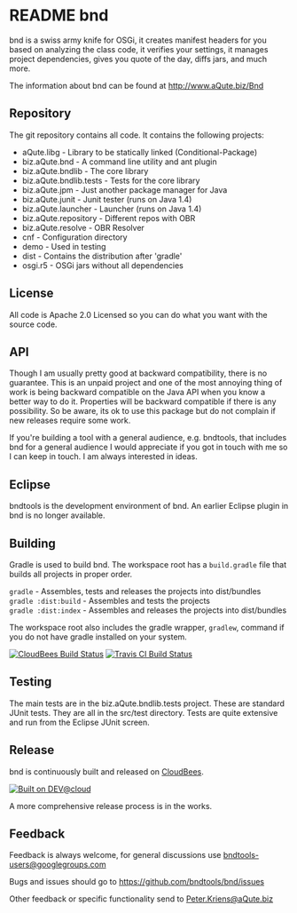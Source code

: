 # README bnd
bnd is a swiss army knife for OSGi, it creates manifest headers for you based on 
analyzing the class code, it verifies your settings, it manages project dependencies,
gives you quote of the day, diffs jars, and much more. 

The information about bnd can be found at <http://www.aQute.biz/Bnd>

## Repository
The git repository contains all code. It contains the following projects:

* aQute.libg - Library to be statically linked (Conditional-Package)
* biz.aQute.bnd - A command line utility and ant plugin
* biz.aQute.bndlib - The core library
* biz.aQute.bndlib.tests - Tests for the core library
* biz.aQute.jpm - Just another package manager for Java
* biz.aQute.junit - Junit tester (runs on Java 1.4)
* biz.aQute.launcher - Launcher (runs on Java 1.4)
* biz.aQute.repository - Different repos with OBR
* biz.aQute.resolve - OBR Resolver
* cnf - Configuration directory
* demo - Used in testing
* dist - Contains the distribution after 'gradle'
* osgi.r5 - OSGi jars without all dependencies

## License
All code is Apache 2.0 Licensed so you can do what you want with the source code. 

## API
Though I am usually pretty good at backward compatibility, there is no guarantee. This
is an unpaid project and one of the most annoying thing of work is being backward compatible
on the Java API when you know a better way to do it. Properties will be backward compatible
if there is any possibility. So be aware, its ok to use this package but do not complain
if new releases require some work.

If you're building a tool with a general audience, e.g. bndtools,  that includes bnd 
for a general audience I would appreciate if you got in touch with me so I can keep 
in touch. I am always interested in ideas.

## Eclipse
bndtools is the development environment of bnd. An earlier Eclipse plugin in bnd is no longer
available.

## Building
Gradle is used to build bnd. The workspace root has a `build.gradle` file that builds all projects in proper order.

`gradle`              - Assembles, tests and releases the projects into dist/bundles  
`gradle :dist:build`  - Assembles and tests the projects  
`gradle :dist:index`  - Assembles and releases the projects into dist/bundles  

The workspace root also includes the gradle wrapper, `gradlew`, command if you do not have gradle installed
on your system.

[![CloudBees Build Status](https://bndtools.ci.cloudbees.com/job/bnd.master/badge/icon)](https://bndtools.ci.cloudbees.com/job/bnd.master/)
[![Travis CI Build Status](https://travis-ci.org/bndtools/bnd.svg?branch=master)](https://travis-ci.org/bndtools/bnd)

## Testing
The main tests are in the biz.aQute.bndlib.tests project. These are standard JUnit tests. They
are all in the src/test directory. Tests are quite extensive and run from the
Eclipse JUnit screen.

## Release
bnd is continuously built and released on [CloudBees](https://bndtools.ci.cloudbees.com/).

[![Built on DEV@cloud](http://www.cloudbees.com/sites/default/files/Button-Built-on-CB-1.png)](http://www.cloudbees.com/foss/foss-dev.cb)

A more comprehensive release process is in the works.

## Feedback
Feedback is always welcome, for general discussions use <bndtools-users@googlegroups.com>

Bugs and issues should go to <https://github.com/bndtools/bnd/issues>

Other feedback or specific functionality send to <Peter.Kriens@aQute.biz>

